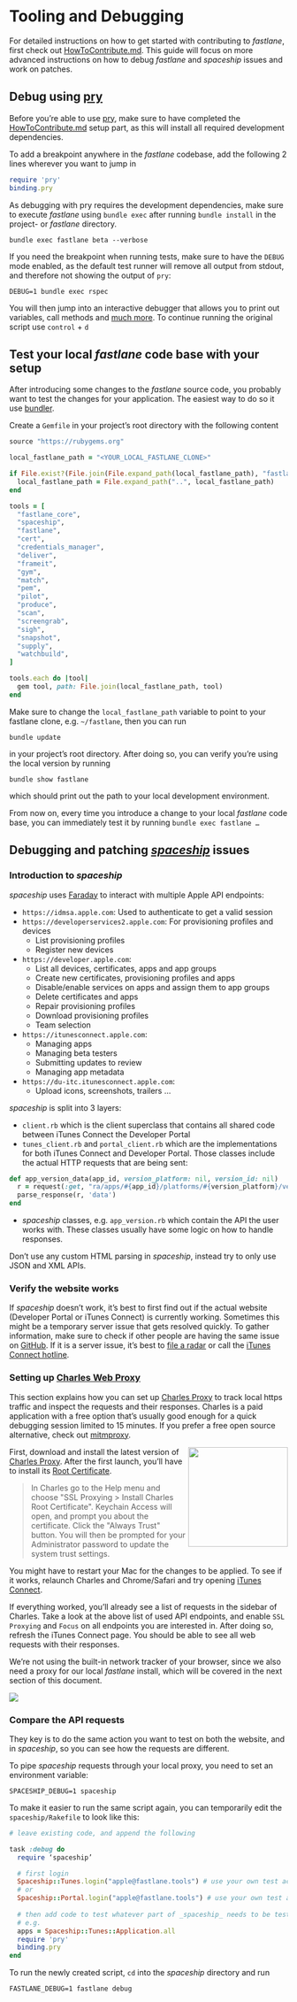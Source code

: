# Tooling and Debugging

For detailed instructions on how to get started with contributing to _fastlane_, first check out [HowToContribute.md](HowToContribute.md). This guide will focus on more advanced instructions on how to debug _fastlane_ and _spaceship_ issues and work on patches.

## Debug using [pry](http://pryrepl.org/)

Before you’re able to use [pry](http://pryrepl.org/), make sure to have completed the [HowToContribute.md](HowToContribute.md) setup part, as this will install all required development dependencies.

To add a breakpoint anywhere in the _fastlane_ codebase, add the following 2 lines wherever you want to jump in

```ruby
require 'pry'
binding.pry
```

As debugging with pry requires the development dependencies, make sure to execute _fastlane_ using `bundle exec` after running `bundle install` in the project- or _fastlane_ directory. 

```
bundle exec fastlane beta --verbose
```

If you need the breakpoint when running tests, make sure to have the `DEBUG` mode enabled, as the default test runner will remove all output from stdout, and therefore not showing the output of `pry`:

```
DEBUG=1 bundle exec rspec
```

You will then jump into an interactive debugger that allows you to print out variables, call methods and [much more](https://github.com/pry/pry/wiki).
To continue running the original script use `control` + `d`


## Test your local _fastlane_ code base with your setup


After introducing some changes to the _fastlane_ source code, you probably want to test the changes for your application. The easiest way to do so it use [bundler](https://bundler.io/).

Create a `Gemfile` in your project’s root directory with the following content

```ruby
source "https://rubygems.org"

local_fastlane_path = "<YOUR_LOCAL_FASTLANE_CLONE>"

if File.exist?(File.join(File.expand_path(local_fastlane_path), "fastlane.gemspec"))
  local_fastlane_path = File.expand_path("..", local_fastlane_path)
end

tools = [
  "fastlane_core",
  "spaceship",
  "fastlane",
  "cert",
  "credentials_manager",
  "deliver",
  "frameit",
  "gym",
  "match",
  "pem",
  "pilot",
  "produce",
  "scan",
  "screengrab",
  "sigh",
  "snapshot",
  "supply",
  "watchbuild",
]

tools.each do |tool|
  gem tool, path: File.join(local_fastlane_path, tool)
end
```

Make sure to change the `local_fastlane_path` variable to point to your fastlane clone, e.g. `~/fastlane`, then you can run
```
bundle update
```
in your project’s root directory. After doing so, you can verify you’re using the local version by running

```
bundle show fastlane
```

which should print out the path to your local development environment.

From now on, every time you introduce a change to your local _fastlane_ code base, you can immediately test it by running `bundle exec fastlane …`

## Debugging and patching _[spaceship](https://spaceship.airforce)_ issues


### Introduction to _spaceship_

_spaceship_ uses [Faraday](https://github.com/lostisland/faraday) to interact with multiple Apple API endpoints:

- `https://idmsa.apple.com`: Used to authenticate to get a valid session
- `https://developerservices2.apple.com`: For provisioning profiles and devices
  - List provisioning profiles
  - Register new devices
- `https://developer.apple.com`:
  - List all devices, certificates, apps and app groups
  - Create new certificates, provisioning profiles and apps
  - Disable/enable services on apps and assign them to app groups
  - Delete certificates and apps
  - Repair provisioning profiles
  - Download provisioning profiles
  - Team selection
- `https://itunesconnect.apple.com`:
  - Managing apps
  - Managing beta testers
  - Submitting updates to review
  - Managing app metadata
- `https://du-itc.itunesconnect.apple.com`:
  - Upload icons, screenshots, trailers ...

_spaceship_ is split into 3 layers:

- `client.rb` which is the client superclass that contains all shared code between iTunes Connect the Developer Portal
- `tunes_client.rb` and `portal_client.rb` which are the implementations for both iTunes Connect and Developer Portal. Those classes include the actual HTTP requests that are being sent:
```ruby
def app_version_data(app_id, version_platform: nil, version_id: nil)
  r = request(:get, "ra/apps/#{app_id}/platforms/#{version_platform}/versions/#{version_id}")
  parse_response(r, 'data')
end
```
- _spaceship_ classes, e.g. `app_version.rb` which contain the API the user works with. These classes usually have some logic on how to handle responses.

Don’t use any custom HTML parsing in _spaceship_, instead try to only use JSON and XML APIs.

### Verify the website works

If _spaceship_ doesn’t work, it’s best to first find out if the actual website (Developer Portal or iTunes Connect) is currently working. Sometimes this might be a temporary server issue that gets resolved quickly. To gather information, make sure to check if other people are having the same issue on [GitHub](https://github.com/fastlane/fastlane/issues).
If it is a server issue, it’s best to [file a radar](https://bugreport.apple.com/) or call the [iTunes Connect hotline](https://developer.apple.com/contact/phone/).

### Setting up [Charles Web Proxy](https://www.charlesproxy.com/)

This section explains how you can set up [Charles Proxy](https://www.charlesproxy.com/) to track local https traffic and inspect the requests and their responses. Charles is a paid application with a free option that’s usually good enough for a quick debugging session limited to 15 minutes.  If you prefer a free open source alternative, check out [mitmproxy](https://mitmproxy.org/). 

<img src=".assets/ToolingCharlesEnableSSL.png" align="right" width="180" />

First, download and install the latest version of [Charles Proxy](https://www.charlesproxy.com/). After the first launch, you’ll have to install its [Root Certificate](https://www.charlesproxy.com/documentation/using-charles/ssl-certificates/).

> In Charles go to the Help menu and choose "SSL Proxying > Install Charles Root Certificate". Keychain Access will open, and prompt you about the certificate. Click the "Always Trust" button. You will then be prompted for your Administrator password to update the system trust settings.

You might have to restart your Mac for the changes to be applied. To see if it works, relaunch Charles and Chrome/Safari and try opening [iTunes Connect](https://itunesconnect.apple.com). 

If everything worked, you’ll already see a list of requests in the sidebar of Charles. Take a look at the above list of used API endpoints, and enable `SSL Proxying` and `Focus` on all endpoints you are interested in. 
After doing so, refresh the iTunes Connect page. You should be able to see all web requests with their responses.

We’re not using the built-in network tracker of your browser, since we also need a proxy for our local _fastlane_ install, which will be covered in the next section of this document.

<img src=".assets/ToolingCharlesRequest.png" />

### Compare the API requests 

They key is to do the same action you want to test on both the website, and in _spaceship_, so you can see how the requests are different.

To pipe _spaceship_ requests through your local proxy, you need to set an environment variable:
```
SPACESHIP_DEBUG=1 spaceship
```

To make it easier to run the same script again, you can temporarily edit the `spaceship/Rakefile` to look like this:

```ruby
# leave existing code, and append the following

task :debug do
  require ‘spaceship’

  # first login
  Spaceship::Tunes.login("apple@fastlane.tools") # use your own test account
  # or
  Spaceship::Portal.login("apple@fastlane.tools") # use your own test account
  
  # then add code to test whatever part of _spaceship_ needs to be tested
  # e.g.
  apps = Spaceship::Tunes::Application.all
  require 'pry'
  binding.pry
end
```

To run the newly created script, `cd` into the _spaceship_ directory and run

```
FASTLANE_DEBUG=1 fastlane debug
```
